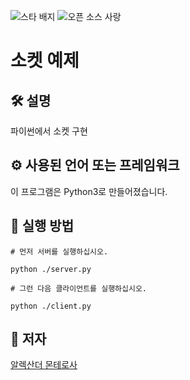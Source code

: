 <!--이 부분을 삭제하지 마십시오-->

![스타 배지](https://img.shields.io/static/v1?label=%F0%9F%8C%9F&message=If%20Useful&style=style=flat&color=BC4E99)
![오픈 소스 사랑](https://badges.frapsoft.com/os/v1/open-source.svg?v=103)

# 소켓 예제

<!--이미지는 프로젝트의 삽화이며, 여기서 팁은 유머 감각을 최대한 활용하는 것입니다 :D

다음과 같이 마크다운 사진 삽입을 복사하여 붙여넣을 수 있습니다.
<p align="center">
<img src="your-source-is-here" width=40% height=40%>
-->

## 🛠️ 설명

<!--아래 줄을 삭제하고 원하는 내용을 추가하십시오-->

파이썬에서 소켓 구현

## ⚙️ 사용된 언어 또는 프레임워크

<!--아래 줄을 삭제하고 원하는 내용을 추가하십시오-->

이 프로그램은 Python3로 만들어졌습니다.

<!--스크립트를 성공적으로 사용하기 위해 필요한 모듈
그리고 설치 방법.
(많은 경우 `requirements.txt` 파일을 포함하는 것이 더 좋습니다.) -->

## 🌟 실행 방법

<!--아래 줄을 삭제하고 원하는 내용을 추가하십시오-->
```
# 먼저 서버를 실행하십시오.

python ./server.py
```

```
# 그런 다음 클라이언트를 실행하십시오.

python ./client.py
```
<!-- ## 📺 데모 -->

<!-- 스크립트의 샘플 사용을 보여주는 스크린샷/GIF를 추가하십시오(jpeg/png/gif). -->

## 🤖 저자

<!--아래 줄을 삭제하고 원하는 내용을 추가하십시오-->

[알렉산더 몬테로사](https://github.com/Alex108-lab)
